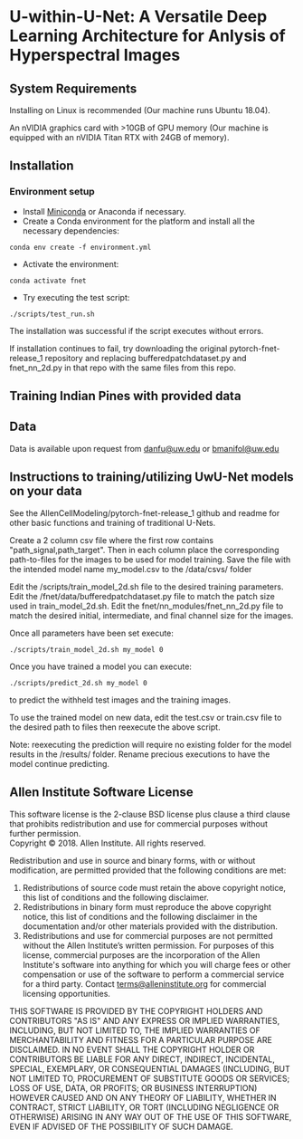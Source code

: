 # U-within-U-Net: A Versatile Deep Learning Architecture for Anlysis of Hyperspectral Images

## System Requirements
Installing on Linux is recommended (Our machine runs Ubuntu 18.04).

An nVIDIA graphics card with >10GB of GPU memory (Our machine is equipped with an nVIDIA Titan RTX with 24GB of memory).

## Installation
### Environment setup
- Install [Miniconda](https://conda.io/miniconda.html) or Anaconda if necessary.
- Create a Conda environment for the platform and install all the necessary dependencies:
```shell
conda env create -f environment.yml
```
- Activate the environment:
```shell
conda activate fnet
```
- Try executing the test script:
```shell
./scripts/test_run.sh
```
The installation was successful if the script executes without errors.

If installation continues to fail, try downloading the original pytorch-fnet-release_1 repository and replacing bufferedpatchdataset.py and fnet_nn_2d.py in that repo with the same files from this repo.

## Training Indian Pines with provided data


## Data
Data is available upon request from danfu@uw.edu or bmanifol@uw.edu

## Instructions to training/utilizing UwU-Net models on your data
See the AllenCellModeling/pytorch-fnet-release_1 github and readme for other basic functions and training of traditional U-Nets.

Create a 2 column csv file where the first row contains "path_signal,path_target". Then in each column place the corresponding path-to-files for the images to be used for model training. Save the file with the intended model name my_model.csv to the /data/csvs/ folder

Edit the /scripts/train_model_2d.sh file to the desired training parameters. Edit the /fnet/data/bufferedpatchdataset.py file to match the patch size used in train_model_2d.sh. Edit the fnet/nn_modules/fnet_nn_2d.py file to match the desired initial, intermediate, and final channel size for the images.

Once all parameters have been set execute:
```shell
./scripts/train_model_2d.sh my_model 0
```

Once you have trained a model you can execute:
```shell
./scripts/predict_2d.sh my_model 0
```
to predict the withheld test images and the training images.

To use the trained model on new data, edit the test.csv or train.csv file to the desired path to files then reexecute the above script.

Note: reexecuting the prediction will require no existing folder for the model results in the /results/ folder. Rename precious executions to have the model continue predicting.


## Allen Institute Software License
This software license is the 2-clause BSD license plus clause a third clause that prohibits redistribution and use for commercial purposes without further permission.   
Copyright © 2018. Allen Institute.  All rights reserved.

Redistribution and use in source and binary forms, with or without modification, are permitted provided that the following conditions are met:
1. Redistributions of source code must retain the above copyright notice, this list of conditions and the following disclaimer.  
2. Redistributions in binary form must reproduce the above copyright notice, this list of conditions and the following disclaimer in the documentation and/or other materials provided with the distribution.  
3. Redistributions and use for commercial purposes are not permitted without the Allen Institute’s written permission. For purposes of this license, commercial purposes are the incorporation of the Allen Institute's software into anything for which you will charge fees or other compensation or use of the software to perform a commercial service for a third party. Contact terms@alleninstitute.org for commercial licensing opportunities.  

THIS SOFTWARE IS PROVIDED BY THE COPYRIGHT HOLDERS AND CONTRIBUTORS "AS IS" AND ANY EXPRESS OR IMPLIED WARRANTIES, INCLUDING, BUT NOT LIMITED TO, THE IMPLIED WARRANTIES OF MERCHANTABILITY AND FITNESS FOR A PARTICULAR PURPOSE ARE DISCLAIMED. IN NO EVENT SHALL THE COPYRIGHT HOLDER OR CONTRIBUTORS BE LIABLE FOR ANY DIRECT, INDIRECT, INCIDENTAL, SPECIAL, EXEMPLARY, OR CONSEQUENTIAL DAMAGES (INCLUDING, BUT NOT LIMITED TO, PROCUREMENT OF SUBSTITUTE GOODS OR SERVICES; LOSS OF USE, DATA, OR PROFITS; OR BUSINESS INTERRUPTION) HOWEVER CAUSED AND ON ANY THEORY OF LIABILITY, WHETHER IN CONTRACT, STRICT LIABILITY, OR TORT (INCLUDING NEGLIGENCE OR OTHERWISE) ARISING IN ANY WAY OUT OF THE USE OF THIS SOFTWARE, EVEN IF ADVISED OF THE POSSIBILITY OF SUCH DAMAGE.
